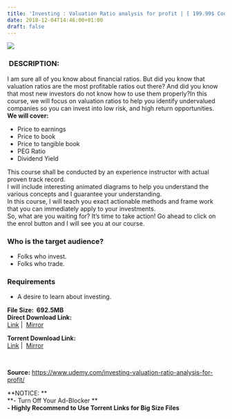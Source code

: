 ```yaml
---
title: 'Investing : Valuation Ratio analysis for profit | [ 199.99$ Course For Free ]'
date: 2018-12-04T14:46:00+01:00
draft: false
---
```


  

[![](https://2.bp.blogspot.com/-uY_Q3tivY8Y/XAaEBgIg6XI/AAAAAAAAAhs/vMpLXLxRzV4LEVl2VSA7to44myUZdSrggCLcBGAs/s640/Investing-Valuation-Ratio-analysis-for-profit.jpg)](https://2.bp.blogspot.com/-uY_Q3tivY8Y/XAaEBgIg6XI/AAAAAAAAAhs/vMpLXLxRzV4LEVl2VSA7to44myUZdSrggCLcBGAs/s1600/Investing-Valuation-Ratio-analysis-for-profit.jpg)

###  DESCRIPTION:

I am sure all of you know about financial ratios. But did you know that valuation ratios are the most profitable ratios out there? And did you know that most new investors do not know how to use them properly?In this course, we will focus on valuation ratios to help you identify undervalued companies so you can invest into low risk, and high return opportunities.  
**We will cover:**  

*   Price to earnings
*   Price to book
*   Price to tangible book
*   PEG Ratio
*   Dividend Yield

This course shall be conducted by an experience instructor with actual proven track record.  
I will include interesting animated diagrams to help you understand the various concepts and I guarantee your understanding.  
In this course, I will teach you exact actionable methods and frame work that you can immediately apply to your investments.  
So, what are you waiting for? It’s time to take action! Go ahead to click on the enrol button and I will see you at our course.  

### Who is the target audience?

*   Folks who invest.
*   Folks who trade.

### Requirements

*   A desire to learn about investing.

**File Size:  692.5MB**  
**Direct Download Link:**  
 [Link](https://oko.sh/ValuationRatiolink1) |  [Mirror](https://oko.sh/ValuationRatiolink2)  
  
**Torrent Download Link:**  
 [Link](https://oko.sh/ValuationRatiotorrent1) |  [Mirror](https://oko.sh/ValuationRatiotorrent2)

 

**Source:** https://www.udemy.com/investing-valuation-ratio-analysis-for-profit/

  
**NOTICE: **  
**\- Turn Off Your Ad-Blocker **  
**\- Highly Recommend to Use Torrent Links for Big Size Files**